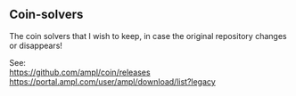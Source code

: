## Coin-solvers
The coin solvers that I wish to keep, in case the original repository changes or disappears!

See:       
https://github.com/ampl/coin/releases        
https://portal.ampl.com/user/ampl/download/list?legacy
